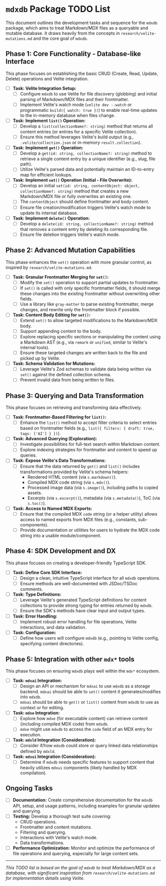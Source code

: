 # `mdxdb` Package TODO List

This document outlines the development tasks and sequence for the `mdxdb` package, which aims to treat Markdown/MDX files as a queryable and mutable database. It draws heavily from the concepts in `research/velite-mutations.md` and the core goal of `mdxdb`.

## Phase 1: Core Functionality - Database-like Interface

This phase focuses on establishing the basic CRUD (Create, Read, Update, Delete) operations and Velite integration.

- [ ] **Task: Velite Integration Setup:**
  - [ ] Configure `mdxdb` to use Velite for file discovery (globbing) and initial parsing of Markdown/MDX files and their frontmatter.
  - [ ] Implement Velite's watch mode (`velite dev --watch` or programmatic `build({ watch: true })`) to enable real-time updates to the in-memory database when files change.
- [ ] **Task: Implement `list()` Operation:**
  - [ ] Develop a `list(collectionName?: string)` method that returns all content entries (or entries for a specific Velite collection).
  - [ ] Ensure this method leverages Velite's build output (e.g., `.velite/collection.json` or in-memory `result.collection`).
- [ ] **Task: Implement `get()` Operation:**
  - [ ] Develop a `get(id: string, collectionName?: string)` method to retrieve a single content entry by a unique identifier (e.g., slug, file path).
  - [ ] Utilize Velite's parsed data and potentially maintain an ID-to-entry map for efficient lookups.
- [ ] **Task: Implement `set()` Operation (Initial - File Overwrite):**
  - [ ] Develop an initial `set(id: string, contentObject: object, collectionName?: string)` method that creates a new Markdown/MDX file or fully overwrites an existing one.
  - [ ] The `contentObject` should define frontmatter and body content.
  - [ ] Ensure file creation/modification triggers Velite's watch mode to update its internal database.
- [ ] **Task: Implement `delete()` Operation:**
  - [ ] Develop a `delete(id: string, collectionName?: string)` method that removes a content entry by deleting its corresponding file.
  - [ ] Ensure file deletion triggers Velite's watch mode.

## Phase 2: Advanced Mutation Capabilities

This phase enhances the `set()` operation with more granular control, as inspired by `research/velite-mutations.md`.

- [ ] **Task: Granular Frontmatter Merging for `set()`:**
  - [ ] Modify the `set()` operation to support partial updates to frontmatter.
  - [ ] If `set()` is called with only specific frontmatter fields, it should merge these changes into the existing frontmatter without overwriting other fields.
  - [ ] Use a library like `gray-matter` to parse existing frontmatter, merge changes, and rewrite only the frontmatter block if possible.
- [ ] **Task: Content Body Editing for `set()`:**
  - [ ] Extend `set()` to allow targeted modifications to the Markdown/MDX body.
  - [ ] Support appending content to the body.
  - [ ] Explore replacing specific sections or manipulating the content using a Markdown AST (e.g., via `remark` or `unified`, similar to Velite's internal tools).
  - [ ] Ensure these targeted changes are written back to the file and picked up by Velite.
- [ ] **Task: Schema Validation for Mutations:**
  - [ ] Leverage Velite's Zod schemas to validate data being written via `set()` against the defined collection schema.
  - [ ] Prevent invalid data from being written to files.

## Phase 3: Querying and Data Transformation

This phase focuses on retrieving and transforming data effectively.

- [ ] **Task: Frontmatter-Based Filtering for `list()`:**
  - [ ] Enhance the `list()` method to accept filter criteria to select entries based on frontmatter fields (e.g., `list({ filters: { draft: true, tags: ['AI'] } })`).
- [ ] **Task: Advanced Querying (Exploration):**
  - [ ] Investigate possibilities for full-text search within Markdown content.
  - [ ] Explore indexing strategies for frontmatter and content to speed up queries.
- [ ] **Task: Expose Velite's Data Transformations:**
  - [ ] Ensure that the data returned by `get()` and `list()` includes transformations provided by Velite's schema helpers:
    - Rendered HTML content (via `s.markdown()`).
    - Compiled MDX code string (via `s.mdx()`).
    - Processed image data (via `s.image()`), including paths to copied assets.
    - Excerpts (via `s.excerpt()`), metadata (via `s.metadata()`), ToC (via `s.toc()`).
- [ ] **Task: Access to Named MDX Exports:**
  - [ ] Ensure that the compiled MDX `code` string (or a helper utility) allows access to named exports from MDX files (e.g., constants, sub-components).
  - [ ] Provide documentation or utilities for users to hydrate the MDX code string into a usable module/component.

## Phase 4: SDK Development and DX

This phase focuses on creating a developer-friendly TypeScript SDK.

- [ ] **Task: Define Core SDK Interface:**
  - [ ] Design a clean, intuitive TypeScript interface for all `mdxdb` operations.
  - [ ] Ensure methods are well-documented with JSDoc/TSDoc comments.
- [ ] **Task: Type Definitions:**
  - [ ] Leverage Velite's generated TypeScript definitions for content collections to provide strong typing for entries returned by `mdxdb`.
  - [ ] Ensure the SDK's methods have clear input and output types.
- [ ] **Task: Error Handling:**
  - [ ] Implement robust error handling for file operations, Velite interactions, and data validation.
- [ ] **Task: Configuration:**
  - [ ] Define how users will configure `mdxdb` (e.g., pointing to Velite config, specifying content directories).

## Phase 5: Integration with other `mdx*` tools

This phase focuses on ensuring `mdxdb` plays well within the `mdx*` ecosystem.

- [ ] **Task: `mdxai` Integration:**
  - [ ] Design an API or mechanism for `mdxai` to use `mdxdb` as a storage backend. `mdxai` should be able to `set()` content it generates/modifies into `mdxdb`.
  - [ ] `mdxai` should be able to `get()` or `list()` content from `mdxdb` to use as context or for editing.
- [ ] **Task: `mdxe` Integration:**
  - [ ] Explore how `mdxe` (for executable content) can retrieve content (including compiled MDX code) from `mdxdb`.
  - [ ] `mdxe` might use `mdxdb` to access the `code` field of an MDX entry for execution.
- [ ] **Task: `mdxld` Integration (Consideration):**
  - [ ] Consider if/how `mdxdb` could store or query linked data relationships defined by `mdxld`.
- [ ] **Task: `mdxui` Integration (Consideration):**
  - [ ] Determine if `mdxdb` needs specific features to support content that heavily utilizes `mdxui` components (likely handled by MDX compilation).

## Ongoing Tasks

- [ ] **Documentation:** Create comprehensive documentation for the `mdxdb` API, setup, and usage patterns, including examples for granular updates and querying.
- [ ] **Testing:** Develop a thorough test suite covering:
  - CRUD operations.
  - Frontmatter and content mutations.
  - Filtering and querying.
  - Interactions with Velite's watch mode.
  - Data transformations.
- [ ] **Performance Optimization:** Monitor and optimize the performance of file operations and querying, especially for large content sets.

---

_This TODO list is based on the goal of `mdxdb` to treat Markdown/MDX as a database, with significant inspiration from `research/velite-mutations.md` for implementation details using Velite._
